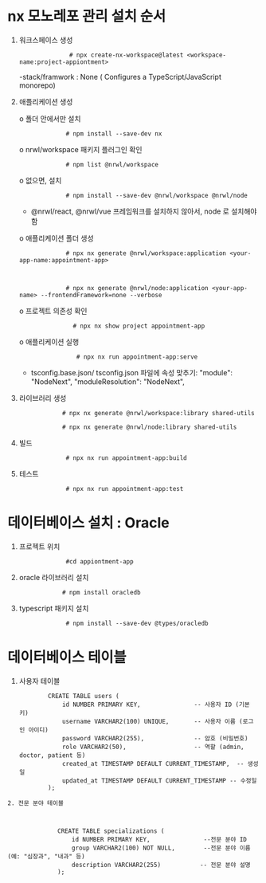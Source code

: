 
# nx 모노레포 관리 설치 순서
  1) 워크스페이스 생성 
            
                       # npx create-nx-workspace@latest <workspace-name:project-appiontment> 

      -stack/framwork : None ( Configures a TypeScript/JavaScript monorepo)

  2) 애플리케이션 생성 

       o 폴더 안에서만 설치
       
                      # npm install --save-dev nx

        o nrwl/workspace 패키지 플러그인 확인
     
                      # npm list @nrwl/workspace


        o 없으면, 설치
     
                      # npm install --save-dev @nrwl/workspace @nrwl/node



        - @nrwl/react, @nrwl/vue 프레임워크를 설치하지 않아서, node 로 설치해야함
    


        o 애플리케이션 폴더 생성

                      # npx nx generate @nrwl/workspace:application <your-app-name:appointment-app>


                     
                      # npx nx generate @nrwl/node:application <your-app-name> --frontendFramework=none --verbose




         
     o 프로젝트 의존성 확인
     

                        # npx nx show project appointment-app
  



     o 애플리케이션 실행
     

                         # npx nx run appointment-app:serve






      - tsconfig.base.json/ tsconfig.json  파일에 속성 맞추기:
             "module": "NodeNext",
             "moduleResolution": "NodeNext",



  4)  라이브러리 생성

                      # npx nx generate @nrwl/workspace:library shared-utils

                      # npx nx generate @nrwl/node:library shared-utils

  5) 빌드
     
                      # npx nx run appointment-app:build

              
  6) 테스트
     
                      # npx nx run appointment-app:test
     
          

         
                     
# 데이터베이스 설치 : Oracle 

  1. 프로젝트 위치
     
                      #cd appiontment-app

     
  2.  oracle 라이브러리 설치
     
                      # npm install oracledb 

  
  3. typescript 패키지 설치
     
                      # npm install --save-dev @types/oracledb
                 

# 데이터베이스 테이블

   1. 사용자 테이블

                  
                  CREATE TABLE users (
                      id NUMBER PRIMARY KEY,               -- 사용자 ID (기본 키)
                      username VARCHAR2(100) UNIQUE,       -- 사용자 이름 (로그인 아이디)
                      password VARCHAR2(255),              -- 암호 (비밀번호)
                      role VARCHAR2(50),                   -- 역할 (admin, doctor, patient 등)
                      created_at TIMESTAMP DEFAULT CURRENT_TIMESTAMP,  -- 생성일
                      updated_at TIMESTAMP DEFAULT CURRENT_TIMESTAMP -- 수정일
                  );


    2. 전문 분야 테이블



                  CREATE TABLE specializations (
                      id NUMBER PRIMARY KEY,               --전문 분야 ID
                      group VARCHAR2(100) NOT NULL,        --전문 분야 이름 (예: "심장과", "내과" 등)
                      description VARCHAR2(255)           -- 전문 분야 설명
                  );


                  
                
